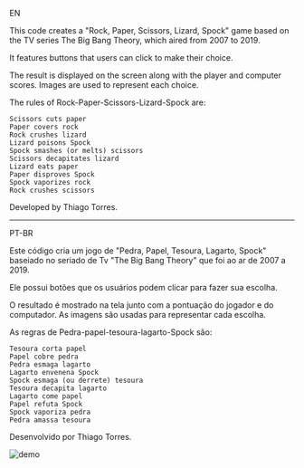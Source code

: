 ﻿
EN

This code creates a "Rock, Paper, Scissors, Lizard, Spock" game based on the TV series The Big Bang Theory, which aired from 2007 to 2019.

It features buttons that users can click to make their choice.

The result is displayed on the screen along with the player and computer scores. Images are used to represent each choice.

The rules of Rock-Paper-Scissors-Lizard-Spock are:

    Scissors cuts paper
    Paper covers rock
    Rock crushes lizard
    Lizard poisons Spock
    Spock smashes (or melts) scissors
    Scissors decapitates lizard
    Lizard eats paper
    Paper disproves Spock
    Spock vaporizes rock
    Rock crushes scissors

Developed by Thiago Torres.

---------------------------

PT-BR

Este código cria um jogo de "Pedra, Papel, Tesoura, Lagarto, Spock" baseiado no seriado de Tv "The Big Bang Theory" que foi ao ar de 2007 a 2019.

Ele possui botões que os usuários podem clicar para fazer sua escolha.

O resultado é mostrado na tela junto com a pontuação do jogador e do computador. As imagens são usadas para representar cada escolha.

As regras de Pedra-papel-tesoura-lagarto-Spock são:

    Tesoura corta papel
    Papel cobre pedra
    Pedra esmaga lagarto
    Lagarto envenena Spock
    Spock esmaga (ou derrete) tesoura
    Tesoura decapita lagarto
    Lagarto come papel
    Papel refuta Spock
    Spock vaporiza pedra
    Pedra amassa tesoura 

Desenvolvido por Thiago Torres.

![demo](https://raw.githubusercontent.com/ThiagoTorresFerrao/pedra_papel_tesoura_lagarto_spock/86374deed8ba52e97a8ac1addeb988e1cdcfd870/Screenshot_3.png)
